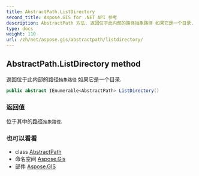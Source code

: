 ```yaml
---
title: AbstractPath.ListDirectory
second_title: Aspose.GIS for .NET API 参考
description: AbstractPath 方法. 返回位于此内部的路径抽象路径 如果它是一个目录.
type: docs
weight: 110
url: /zh/net/aspose.gis/abstractpath/listdirectory/
---
```

## AbstractPath.ListDirectory method

返回位于此内部的路径`抽象路径` 如果它是一个目录.

```csharp
public abstract IEnumerable<AbstractPath> ListDirectory()
```

### 返回值

位于其中的路径`抽象路径`.

### 也可以看看

* class [AbstractPath](../)
* 命名空间 [Aspose.Gis](../../abstractpath/)
* 部件 [Aspose.GIS](../../../)


